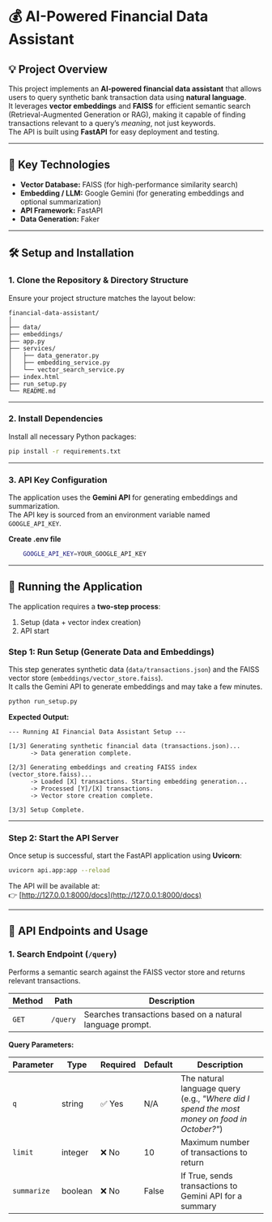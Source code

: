 # 💰 AI-Powered Financial Data Assistant

## 💡 Project Overview
This project implements an **AI-powered financial data assistant** that allows users to query synthetic bank transaction data using **natural language**.  
It leverages **vector embeddings** and **FAISS** for efficient semantic search (Retrieval-Augmented Generation or RAG), making it capable of finding transactions relevant to a query’s *meaning*, not just keywords.  
The API is built using **FastAPI** for easy deployment and testing.

---

## 🧠 Key Technologies
- **Vector Database:** FAISS (for high-performance similarity search)  
- **Embedding / LLM:** Google Gemini (for generating embeddings and optional summarization)  
- **API Framework:** FastAPI  
- **Data Generation:** Faker  

---

## 🛠️ Setup and Installation

### 1. Clone the Repository & Directory Structure
Ensure your project structure matches the layout below:

```
financial-data-assistant/
│
├── data/
├── embeddings/
├── app.py
├── services/
│   ├── data_generator.py
│   ├── embedding_service.py
│   └── vector_search_service.py
├── index.html
├── run_setup.py
└── README.md
```

---

### 2. Install Dependencies
Install all necessary Python packages:

```bash
pip install -r requirements.txt
```

---

### 3. API Key Configuration
The application uses the **Gemini API** for generating embeddings and summarization.  
The API key is sourced from an environment variable named `GOOGLE_API_KEY`.

**Create .env file**
```bash
    GOOGLE_API_KEY=YOUR_GOOGLE_API_KEY
```

---

## 🚀 Running the Application

The application requires a **two-step process**:  
1. Setup (data + vector index creation)  
2. API start  

### Step 1: Run Setup (Generate Data and Embeddings)
This step generates synthetic data (`data/transactions.json`) and the FAISS vector store (`embeddings/vector_store.faiss`).  
It calls the Gemini API to generate embeddings and may take a few minutes.

```bash
python run_setup.py
```

**Expected Output:**
```
--- Running AI Financial Data Assistant Setup ---

[1/3] Generating synthetic financial data (transactions.json)...
      -> Data generation complete.

[2/3] Generating embeddings and creating FAISS index (vector_store.faiss)...
      -> Loaded [X] transactions. Starting embedding generation...
      -> Processed [Y]/[X] transactions.
      -> Vector store creation complete.

[3/3] Setup Complete.
```

---

### Step 2: Start the API Server
Once setup is successful, start the FastAPI application using **Uvicorn**:

```bash
uvicorn api.app:app --reload
```

The API will be available at:  
👉 [http://127.0.0.1:8000/docs](http://127.0.0.1:8000/docs)

---

## 📝 API Endpoints and Usage

### 1. **Search Endpoint** (`/query`)
Performs a semantic search against the FAISS vector store and returns relevant transactions.

| Method | Path   | Description |
|---------|--------|-------------|
| `GET`   | `/query` | Searches transactions based on a natural language prompt. |

**Query Parameters:**

| Parameter | Type | Required | Default | Description |
|------------|------|-----------|----------|-------------|
| `q` | string | ✅ Yes | N/A | The natural language query (e.g., *"Where did I spend the most money on food in October?"*) |
| `limit` | integer | ❌ No | 10 | Maximum number of transactions to return |
| `summarize` | boolean | ❌ No | False | If True, sends transactions to Gemini API for a summary |

